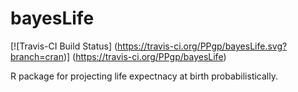 # bayesLife

[![Travis-CI Build Status] (https://travis-ci.org/PPgp/bayesLife.svg?branch=cran)] (https://travis-ci.org/PPgp/bayesLife)

R package for projecting life expectnacy at birth probabilistically. 



